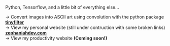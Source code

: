 Python, Tensorflow, and a little bit of everything else...  

→ Convert images into ASCII art using convolution with the python package <a href="https://pypi.org/project/tinyfilter/"><b>tinyfilter</b></a>  
→ View my personal website (still under contruction with some broken links) <a href="https://zephaniahdev.com/"><b>zephaniahdev.com</b></a>  
→ View my productivity website <b>(Coming soon!)<b>
